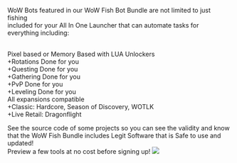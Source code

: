 WoW Bots featured in our WoW Fish Bot Bundle are not limited to just fishing
<br>included for your All In One Launcher that can automate tasks for everything including:

<br>Pixel based or Memory Based with LUA Unlockers
<br>+Rotations Done for you
<br>+Questing Done for you
<br>+Gathering Done for you
<br>+PvP Done for you
<br>+Leveling Done for you
<br>
All expansions compatible<br>
+Classic: Hardcore, Season of Discovery, WOTLK<br>
+Live Retail: Dragonflight <br>

See the source code of some projects so you can see the validity and know that the WoW Fish Bundle includes Legit Software that is Safe to use and updated!<br>
Preview a few tools at no cost before signing up!
<a href="https://www.buymeacoffee.com/wowfish"><img src="https://github.com/goblindevelopment/WoWFishBot_Bundle/blob/main/BuyMeACoffee.png"></a>
